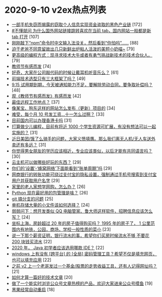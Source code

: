 # 2020-9-10 v2ex热点列表

+ [一部手机失窃而揭露的窃取个人信息实现资金盗取的黑色产业链](https://www.v2ex.com/t/705720#reply172) [172]
+ [#不懂就问 为什么国外网站链接跳转喜欢在当前 tab，国内网站一般都是新 tab 打开](https://www.v2ex.com/t/705744#reply107) [107]
+ [刚刚敲下“npm”命令时中文输入法没关，然后看到“你怕吗”......](https://www.v2ex.com/t/705854#reply88) [88]
+ [迫于老爸不同意留故出几只新鲜出炉粘人活泼的美短小奶喵~](https://www.v2ex.com/t/705695#reply79) [79]
+ [更高级的编程方式：现寻求技术大牛或者有勇气挑战新技术的技术合伙人。](https://www.v2ex.com/t/705780#reply79) [79]
+ [教师节有感而发](https://www.v2ex.com/t/705793#reply74) [74]
+ [好奇，大家在公司敲代码的时候让戴耳机听音乐么？](https://www.v2ex.com/t/705718#reply61) [61]
+ [前端技术选型只有三大框架了吗？](https://www.v2ex.com/t/705730#reply49) [49]
+ [9.15 试用期到期，今天被通知能力不足，要解除劳动合同，要争取补偿吗？](https://www.v2ex.com/t/705728#reply48) [48]
+ [观《教师节有感而发》有感而发](https://www.v2ex.com/t/705847#reply42) [42]
+ [最佳远程工作地点？](https://www.v2ex.com/t/705839#reply37) [37]
+ [像某宝、狗东这样的网站怎么发布（更新）项目的](https://www.v2ex.com/t/705776#reply34) [34]
+ [难受，每个月 10 号发工资…十一怎么过啊？](https://www.v2ex.com/t/705840#reply33) [33]
+ [目前国内可以办理香港卡吗](https://www.v2ex.com/t/705850#reply31) [31]
+ [打算做少儿编程，目前有将近 1000 个学生资源可扩展，有没有想法可以一起实施的？](https://www.v2ex.com/t/705686#reply31) [31]
+ [近日美团/饿了么骑手的问题，大家义愤填膺。那么我们离无人机/无人车送外卖还有多远？](https://www.v2ex.com/t/705759#reply31) [31]
+ [你觉得男女朋友的学历应该相近，专业应该类似，以后才能有共同语言吗？](https://www.v2ex.com/t/705837#reply30) [30]
+ [云主机可以做哪些好玩的东西？](https://www.v2ex.com/t/705667#reply29) [29]
+ [你们的‘设置’-‘蜂窝网络’下面能看到“账单周期”吗](https://www.v2ex.com/t/705691#reply29) [29]
+ [网商银行的转账功能可绕过支付宝的隐私设置，强制通过手机号搜索到支付宝用户并获取用户名字](https://www.v2ex.com/t/705774#reply29) [29]
+ [家里的老人家想学网购，怎么办？](https://www.v2ex.com/t/705805#reply26) [26]
+ [Python 现在最好用的包管理是啥？](https://www.v2ex.com/t/705815#reply26) [26]
+ [git 搞分支的问题](https://www.v2ex.com/t/705712#reply25) [25]
+ [单机存储大量的小文件该如何选择？](https://www.v2ex.com/t/705819#reply24) [24]
+ [弱弱问下：想开发类似 QQ 电脑管家、鲁大师这样软件，招聘信息应该怎么写？](https://www.v2ex.com/t/705666#reply24) [24]
+ [坐标上海，房龄超过 20 年的房子值得购买吗？ 1995 年的房子了， 1 公里范围内有地铁，公园，商场，学校一般性质的菜小](https://www.v2ex.com/t/705786#reply23) [23]
+ [说一下那个薪资证明，银行流水的事，希望你们买房时候流水不够 不要花 200 块钱买流水](https://www.v2ex.com/t/705798#reply22) [22]
+ [2020 年， Java 初学者应该选用哪款 IDE？](https://www.v2ex.com/t/705829#reply22) [22]
+ [windows 上有没有 [跨平台] 的 [全局] 密码管理工具？希望不仅是填充网页，也可以填充应用](https://www.v2ex.com/t/705714#reply22) [22]
+ [之前 v2 上一个老哥发过一个基金/股票的走势收益工具，还有人记得网址吗？](https://www.v2ex.com/t/705685#reply21) [21]
+ [如何才算一篇好的技术文章](https://www.v2ex.com/t/705752#reply20) [20]
+ [做了一个能实时浏览公众号文章热榜的产品，欢迎大家进来公众号摸鱼](https://www.v2ex.com/t/705735#reply19) [19]
+ [黑果经常自动重启](https://www.v2ex.com/t/705674#reply18) [18]
